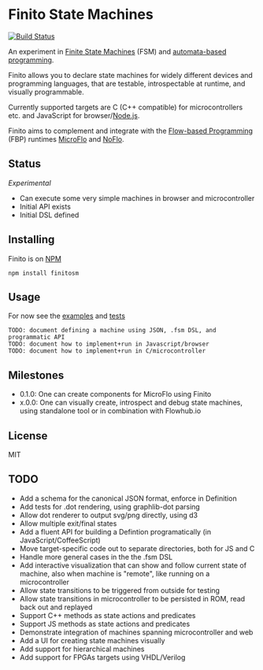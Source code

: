 Finito State Machines
====================
[![Build Status](https://travis-ci.org/jonnor/finito.svg?branch=master)](https://travis-ci.org/jonnor/finito)

An experiment in [Finite State Machines](http://en.wikipedia.org/wiki/Finite-state_machine)
(FSM) and [automata-based programming](http://en.wikipedia.org/wiki/Automata-based_programming).

Finito allows you to declare state machines for widely different devices and programming
languages, that are testable, introspectable at runtime, and visually programmable.

Currently supported targets are C (C++ compatible) for microcontrollers etc.
and JavaScript for browser/[Node.js](http://nodejs.org).

Finito aims to complement and integrate with the
[Flow-based Programming](http://en.wikipedia.org/wiki/Flow-based_programming)
(FBP) runtimes [MicroFlo](http://microflo.org) and [NoFlo](http://noflojs.org).


## Status
*Experimental*

* Can execute some very simple machines in browser and microcontroller
* Initial API exists
* Initial DSL defined


## Installing

Finito is on [NPM](http://npmjs.com/)

    npm install finitosm

## Usage

For now see the [examples](./examples) and [tests](./test)

    TODO: document defining a machine using JSON, .fsm DSL, and programmatic API
    TODO: document how to implement+run in Javascript/browser
    TODO: document how to implement+run in C/microcontroller

Milestones
-----------
* 0.1.0: One can create components for MicroFlo using Finito
* x.0.0: One can visually create, introspect and debug state machines,
using standalone tool or in combination with Flowhub.io

License
--------
MIT

TODO
-----
* Add a schema for the canonical JSON format, enforce in Definition
* Add tests for .dot rendering, using graphlib-dot parsing
* Allow dot renderer to output svg/png directly, using d3
* Allow multiple exit/final states
* Add a fluent API for building a Defintion programatically (in JavaScript/CoffeeScript)
* Move target-specific code out to separate directories, both for JS and C
* Handle more general cases in the the .fsm DSL
* Add interactive visualization that can show and follow current state of machine,
also when machine is "remote", like running on a microcontroller
* Allow state transitions to be triggered from outside for testing
* Allow state transitions in microcontroller to be persisted in ROM, read back out and replayed
* Support C++ methods as state actions and predicates
* Support JS methods as state actions and predicates
* Demonstrate integration of machines spanning microcontroller and web
* Add a UI for creating state machines visually
* Add support for hierarchical machines
* Add support for FPGAs targets using VHDL/Verilog

